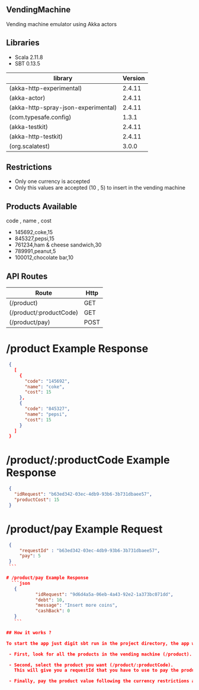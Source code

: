 ## VendingMachine
Vending machine emulator using Akka actors



## Libraries

* Scala 2.11.8
* SBT 0.13.5

|   library        |   Version         |
|   -------------    |   -------------   |
|   (akka-http-experimental)                                                    |   2.4.11 |
|   (akka-actor)                                                                |   2.4.11 |
|   (akka-http-spray-json-experimental)                                         |   2.4.11 |
|   (com.typesafe.config)                                                       |   1.3.1  |
|   (akka-testkit)                                                              |   2.4.11 |
|   (akka-http-testkit)                                                         |   2.4.11 |
|   (org.scalatest)                                                             |   3.0.0  |


## Restrictions

  - Only one currency is accepted
  - Only this values are accepted (10 , 5) to insert in the vending machine

## Products Available

code , name , cost

 - 145692,coke,15
 - 845327,pepsi,15
 - 761234,ham & cheese sandwich,30
 - 789991,peanut,5
 - 100012,chocolate bar,10

## API Routes

|   Route            |   Http         |
|   -------------     |   -------------  |
|   (/product)                                                                  |    GET   |
|   (/product/:productCode)                                                     |    GET   |
|   (/product/pay)                                                              |    POST  |

# /product Example Response
```json
 {
   [
     {
       "code": "145692",
       "name": "coke",
       "cost": 15
     },
     {
       "code": "845327",
       "name": "pepsi",
       "cost": 15
     }
   ]
 }
 ```

# /product/:productCode Example Response
 ```json
  {
    "idRequest": "b63ed342-03ec-4db9-93b6-3b731dbaee57",
    "productCost": 15
  }
  ```

# /product/pay Example Request
   ```json
    {
      	"requestId" : "b63ed342-03ec-4db9-93b6-3b731dbaee57",
      	"pay": 5
    }
    ```

# /product/pay Example Response
     ```json
      {
              "idRequest": "9d6d4a5a-06eb-4a43-92e2-1a373bc071dd",
              "debt": 10,
              "message": "Insert more coins",
              "cashBack": 0
      }
      ```

## How it works ?

 To start the app just digit sbt run in the project directory, the app will run in 0.0.0.0:8080

    - First, look for all the products in the vending machine (/product).

    - Second, select the product you want (/product/:productCode).
      This will give you a requestId that you have to use to pay the product.

    - Finally, pay the product value following the currency restrictions and using the requestId (/product/pay)





